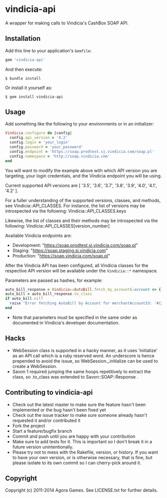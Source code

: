 # vindicia-api

A wrapper for making calls to Vindicia's CashBox SOAP API.

## Installation

Add this line to your application's `Gemfile`:

```ruby
gem 'vindicia-api'
```

And then execute:

```
$ bundle install
```

Or install it yourself as:

```
$ gem install vindicia-api
```

## Usage

Add something like the following to your environments or in an initializer:

```ruby
Vindicia.configure do |config|
  config.api_version = '4.2'
  config.login = 'your_login'
  config.password = 'your_password'
  config.endpoint = 'https://soap.prodtest.sj.vindicia.com/soap.pl'
  config.namespace = 'http://soap.vindicia.com'
end
```

You will want to modify the example above with which API version you are targeting, your login credentials, and the Vindicia endpoint you will be using.

Current supported API versions are [ '3.5', '3.6', '3.7', '3.8', '3.9', '4.0', '4.1', '4.2' ].

For a fuller understanding of the supported versions, classes, and methods, see
Vindicia::API_CLASSES.  For instance, the list of versions may be introspected
via the following:
Vindicia::API_CLASSES.keys

Likewise, the list of classes and their methods may be introspected via the following:
Vindicia::API_CLASSES[version_number]

Available Vindicia endpoints are:

* Development: "https://soap.prodtest.sj.vindicia.com/soap.pl"
* Staging: "https://soap.staging.sj.vindicia.com"
* Production: "https://soap.vindicia.com/soap.pl"

After the Vindicia API has been configured, all Vindicia classes for the respective API version will be available under the `Vindicia::*` namespace.

Parameters are passed as hashes, for example:

```ruby
auto_bill_response = Vindicia::AutoBill.fetch_by_account(:account => { :merchantAccountId => id })
auto_bill = auto_bill_response.to_class
if auto_bill.nil?
  raise "Error fetching AutoBill by Account for merchantAccountId: '#{id}', fault: '#{auto_bill_response.soap_fault}', error: #{auto_bill_response.http_error}"
end
```

* Note that parameters must be specified in the same order as documented in Vindicia's developer documentation.

## Hacks

* WebSession class is supported in a hacky manner, as it uses 'initialize' as
an API call which is a ruby reserved word.  An underscore is hence prepended to
avoid the issue, so WebSession._initialize can be used to create a WebSession.
* Savon 1 required jumping the same hoops repetitively to extract the class, so
.to_class was extended to Savon::SOAP::Response .

## Contributing to vindicia-api

* Check out the latest master to make sure the feature hasn't been implemented or the bug hasn't been fixed yet
* Check out the issue tracker to make sure someone already hasn't requested it and/or contributed it
* Fork the project
* Start a feature/bugfix branch
* Commit and push until you are happy with your contribution
* Make sure to add tests for it. This is important so I don't break it in a future version unintentionally.
* Please try not to mess with the Rakefile, version, or history. If you want to have your own version, or is otherwise necessary, that is fine, but please isolate to its own commit so I can cherry-pick around it.

## Copyright

Copyright (c) 2011-2014 Agora Games. See LICENSE.txt for further details.
